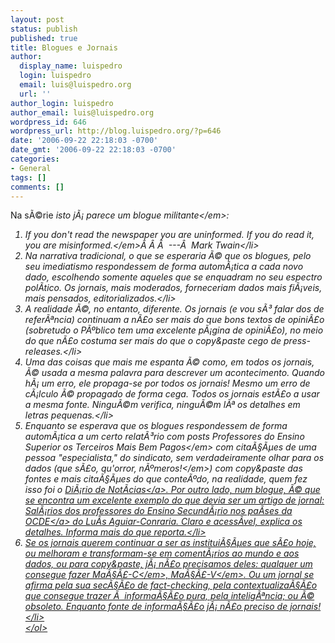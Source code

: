 ```yaml
---
layout: post
status: publish
published: true
title: Blogues e Jornais
author:
  display_name: luispedro
  login: luispedro
  email: luis@luispedro.org
  url: ''
author_login: luispedro
author_email: luis@luispedro.org
wordpress_id: 646
wordpress_url: http://blog.luispedro.org/?p=646
date: '2006-09-22 22:18:03 -0700'
date_gmt: '2006-09-22 22:18:03 -0700'
categories:
- General
tags: []
comments: []
---
```

<p>Na s&Atilde;&copy;rie <em>isto j&Atilde;&iexcl; parece um blogue militante<&#47;em>:</p>
<ol>
<li><em>If you don't read the newspaper you are uninformed. If you do read it, you are misinformed.<&#47;em>&Acirc;&nbsp;&Acirc;&nbsp;&Acirc;&nbsp; ---&Acirc;&nbsp; Mark Twain<&#47;li>
<li>Na narrativa tradicional, o que se esperaria &Atilde;&copy; que os blogues, pelo seu imediatismo respondessem de forma autom&Atilde;&iexcl;tica a cada novo dado, escolhendo somente aqueles que se enquadram no seu espectro pol&Atilde;&shy;tico. Os jornais, mais moderados, forneceriam dados mais fi&Atilde;&iexcl;veis, mais pensados, editorializados.<&#47;li>
<li>A realidade &Atilde;&copy;, no entanto, diferente. Os jornais (e vou s&Atilde;&sup3; falar dos de refer&Atilde;&ordf;ncia) continuam a n&Atilde;&pound;o ser mais do que bons textos de opini&Atilde;&pound;o (sobretudo o P&Atilde;&ordm;blico tem uma excelente p&Atilde;&iexcl;gina de opini&Atilde;&pound;o), no meio do que n&Atilde;&pound;o costuma ser mais do que o copy&paste cego de press-releases.<&#47;li>
<li>Uma das coisas que mais me espanta &Atilde;&copy; como, em todos os jornais, &Atilde;&copy; usada a mesma palavra para descrever um acontecimento. Quando h&Atilde;&iexcl; um erro, ele propaga-se por todos os jornais! Mesmo um erro de c&Atilde;&iexcl;lculo &Atilde;&copy; propagado de forma cega. Todos os jornais est&Atilde;&pound;o a usar a mesma fonte. Ningu&Atilde;&copy;m verifica, ningu&Atilde;&copy;m l&Atilde;&ordf; os detalhes em letras pequenas.<&#47;li>
<li>Enquanto se esperava que os blogues respondessem de forma autom&Atilde;&iexcl;tica a um certo relat&Atilde;&sup3;rio com posts <em>Professores do Ensino Superior os Terceiros Mais Bem Pagos<&#47;em> com cita&Atilde;&sect;&Atilde;&micro;es de uma pessoa "especialista," do sindicato, sem verdadeiramente olhar para os dados (<em>que s&Atilde;&pound;o, qu'orror, n&Atilde;&ordm;meros!<&#47;em>) com copy&paste das fontes e mais cita&Atilde;&sect;&Atilde;&micro;es do que conte&Atilde;&ordm;do, na realidade, quem fez isso foi o <a href="http:&#47;&#47;dn.sapo.pt&#47;2006&#47;09&#47;09&#47;sociedade&#47;professores_portugueses_terceiros_ma.html">Di&Atilde;&iexcl;rio de Not&Atilde;&shy;cias<&#47;a>. Por outro lado, num blogue, &Atilde;&copy; que se encontra um excelente exemplo do que devia ser um artigo de jornal: <a title="Permanent Link: Sal&Atilde;&iexcl;rios dos professores do Ensino Secund&Atilde;&iexcl;rio nos pa&Atilde;&shy;ses da OCDE" rel="bookmark" href="http:&#47;&#47;aguiarconraria.blogsome.com&#47;2006&#47;09&#47;10&#47;salarios-dos-professores-do-ensino-secundario-nos-paises-da-ocde&#47;">Sal&Atilde;&iexcl;rios dos professores do Ensino Secund&Atilde;&iexcl;rio nos pa&Atilde;&shy;ses da OCDE<&#47;a> do Lu&Atilde;&shy;s Aguiar-Conraria. Claro e acess&Atilde;&shy;vel, explica os detalhes. Informa mais do que reporta.<&#47;li>
<li>Se os jornais querem continuar a ser as institui&Atilde;&sect;&Atilde;&micro;es que s&Atilde;&pound;o hoje, ou melhoram e transformam-se em coment&Atilde;&iexcl;rios ao mundo e aos dados, ou para copy&paste, j&Atilde;&iexcl; n&Atilde;&pound;o precisamos deles: qualquer um consegue fazer <em>Ma&Atilde;&sect;&Atilde;&pound;-C<&#47;em>, <em>Ma&Atilde;&sect;&Atilde;&pound;-V<&#47;em>. Ou um jornal se afirma pela sua sec&Atilde;&sect;&Atilde;&pound;o de fact-checking, pela contextualiza&Atilde;&sect;&Atilde;&pound;o que consegue trazer &Atilde;&nbsp; informa&Atilde;&sect;&Atilde;&pound;o pura, pela intelig&Atilde;&ordf;ncia; ou &Atilde;&copy; obsoleto. Enquanto fonte de informa&Atilde;&sect;&Atilde;&pound;o j&Atilde;&iexcl; n&Atilde;&pound;o preciso de jornais!<&#47;li><br />
<&#47;ol></p>
